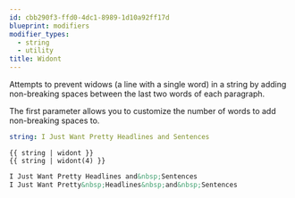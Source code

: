 ```yaml
---
id: cbb290f3-ffd0-4dc1-8989-1d10a92ff17d
blueprint: modifiers
modifier_types:
  - string
  - utility
title: Widont
---
```

Attempts to prevent widows (a line with a single word) in a string by adding non-breaking spaces between the last two words of each paragraph.

The first parameter allows you to customize the number of words to add non-breaking spaces to.

```yaml
string: I Just Want Pretty Headlines and Sentences
```

```
{{ string | widont }}
{{ string | widont(4) }}
```

```html
I Just Want Pretty Headlines and&nbsp;Sentences
I Just Want Pretty&nbsp;Headlines&nbsp;and&nbsp;Sentences
```
